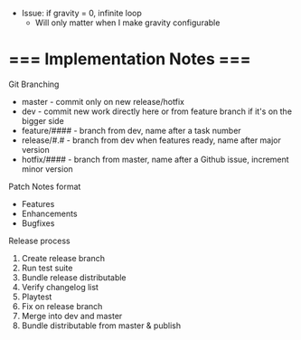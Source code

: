 * Issue: if gravity = 0, infinite loop
    * Will only matter when I make gravity configurable

# === Implementation Notes ===

Git Branching
* master - commit only on new release/hotfix
* dev - commit new work directly here or from feature branch if it's on the bigger side
* feature/#### - branch from dev, name after a task number
* release/#.# - branch from dev when features ready, name after major version
* hotfix/#### - branch from master, name after a Github issue, increment minor version

Patch Notes format
* Features
* Enhancements
* Bugfixes

Release process
1. Create release branch
2. Run test suite
3. Bundle release distributable
4. Verify changelog list
5. Playtest
6. Fix on release branch
7. Merge into dev and master
8. Bundle distributable from master & publish
